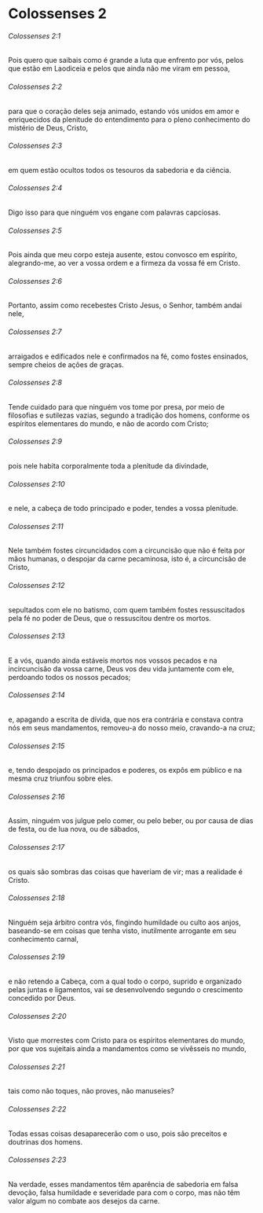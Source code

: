 # Colossenses 2

###### Colossenses 2:1

Pois quero que saibais como é grande a luta que enfrento por vós, pelos que estão em Laodiceia e pelos que ainda não me viram em pessoa,

###### Colossenses 2:2

para que o coração deles seja animado, estando vós unidos em amor e enriquecidos da plenitude do entendimento para o pleno conhecimento do mistério de Deus, Cristo,

###### Colossenses 2:3

em quem estão ocultos todos os tesouros da sabedoria e da ciência.

###### Colossenses 2:4

Digo isso para que ninguém vos engane com palavras capciosas.

###### Colossenses 2:5

Pois ainda que meu corpo esteja ausente, estou convosco em espírito, alegrando-me, ao ver a vossa ordem e a firmeza da vossa fé em Cristo.

###### Colossenses 2:6

Portanto, assim como recebestes Cristo Jesus, o Senhor, também andai nele,

###### Colossenses 2:7

arraigados e edificados nele e confirmados na fé, como fostes ensinados, sempre cheios de ações de graças.

###### Colossenses 2:8

Tende cuidado para que ninguém vos tome por presa, por meio de filosofias e sutilezas vazias, segundo a tradição dos homens, conforme os espíritos elementares do mundo, e não de acordo com Cristo;

###### Colossenses 2:9

pois nele habita corporalmente toda a plenitude da divindade,

###### Colossenses 2:10

e nele, a cabeça de todo principado e poder, tendes a vossa plenitude.

###### Colossenses 2:11

Nele também fostes circuncidados com a circuncisão que não é feita por mãos humanas, o despojar da carne pecaminosa, isto é, a circuncisão de Cristo,

###### Colossenses 2:12

sepultados com ele no batismo, com quem também fostes ressuscitados pela fé no poder de Deus, que o ressuscitou dentre os mortos.

###### Colossenses 2:13

E a vós, quando ainda estáveis mortos nos vossos pecados e na incircuncisão da vossa carne, Deus vos deu vida juntamente com ele, perdoando todos os nossos pecados;

###### Colossenses 2:14

e, apagando a escrita de dívida, que nos era contrária e constava contra nós em seus mandamentos, removeu-a do nosso meio, cravando-a na cruz;

###### Colossenses 2:15

e, tendo despojado os principados e poderes, os expôs em público e na mesma cruz triunfou sobre eles.

###### Colossenses 2:16

Assim, ninguém vos julgue pelo comer, ou pelo beber, ou por causa de dias de festa, ou de lua nova, ou de sábados,

###### Colossenses 2:17

os quais são sombras das coisas que haveriam de vir; mas a realidade é Cristo.

###### Colossenses 2:18

Ninguém seja árbitro contra vós, fingindo humildade ou culto aos anjos, baseando-se em coisas que tenha visto, inutilmente arrogante em seu conhecimento carnal,

###### Colossenses 2:19

e não retendo a Cabeça, com a qual todo o corpo, suprido e organizado pelas juntas e ligamentos, vai se desenvolvendo segundo o crescimento concedido por Deus.

###### Colossenses 2:20

Visto que morrestes com Cristo para os espíritos elementares do mundo, por que vos sujeitais ainda a mandamentos como se vivêsseis no mundo,

###### Colossenses 2:21

tais como não toques, não proves, não manuseies?

###### Colossenses 2:22

Todas essas coisas desaparecerão com o uso, pois são preceitos e doutrinas dos homens.

###### Colossenses 2:23

Na verdade, esses mandamentos têm aparência de sabedoria em falsa devoção, falsa humildade e severidade para com o corpo, mas não têm valor algum no combate aos desejos da carne.

